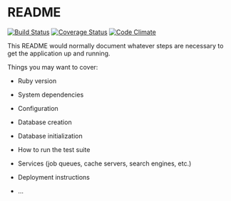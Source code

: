 # README
[![Build Status](https://travis-ci.org/alexshyaka/todos-api.svg?branch=master)](https://travis-ci.org/alexshyaka/todos-api)
[![Coverage Status](https://coveralls.io/repos/github/alexshyaka/todos-api/badge.svg?branch=master)](https://coveralls.io/github/alexshyaka/todos-api?branch=master)
[![Code Climate](https://codeclimate.com/github/codeclimate/codeclimate/badges/gpa.svg)](https://codeclimate.com/github/alexshyaka/todos-api)

This README would normally document whatever steps are necessary to get the
application up and running.

Things you may want to cover:

* Ruby version

* System dependencies

* Configuration

* Database creation

* Database initialization

* How to run the test suite

* Services (job queues, cache servers, search engines, etc.)

* Deployment instructions

* ...
